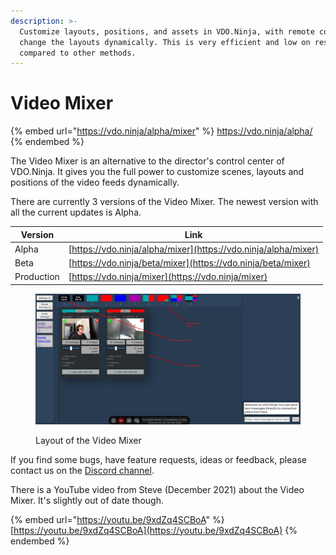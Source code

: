 ```yaml
---
description: >-
  Customize layouts, positions, and assets in VDO.Ninja, with remote control to
  change the layouts dynamically. This is very efficient and low on resources
  compared to other methods.
---
```


# Video Mixer

{% embed url="https://vdo.ninja/alpha/mixer" %}
https://vdo.ninja/alpha/
{% endembed %}

The Video Mixer is an alternative to the director's control center of VDO.Ninja. It gives you the full power to customize scenes, layouts and positions of the video feeds dynamically.

There are currently 3 versions of the Video Mixer. The newest version with all the current updates is Alpha.

| Version    | Link                                                           |
| ---------- | -------------------------------------------------------------- |
| Alpha      | [https://vdo.ninja/alpha/mixer](https://vdo.ninja/alpha/mixer) |
| Beta       | [https://vdo.ninja/beta/mixer](https://vdo.ninja/beta/mixer)   |
| Production | [https://vdo.ninja/mixer](https://vdo.ninja/mixer)             |

<figure><img src="../.gitbook/assets/image (33).png" alt=""><figcaption><p>Layout of the Video Mixer</p></figcaption></figure>

If you find some bugs, have feature requests, ideas or feedback, please contact us on the [Discord channel](https://discord.gg/qWDshMsTar).

There is a YouTube video from Steve (December 2021) about the Video Mixer. It's slightly out of date though.

{% embed url="https://youtu.be/9xdZq4SCBoA" %}
[https://youtu.be/9xdZq4SCBoA](https://youtu.be/9xdZq4SCBoA)
{% endembed %}
